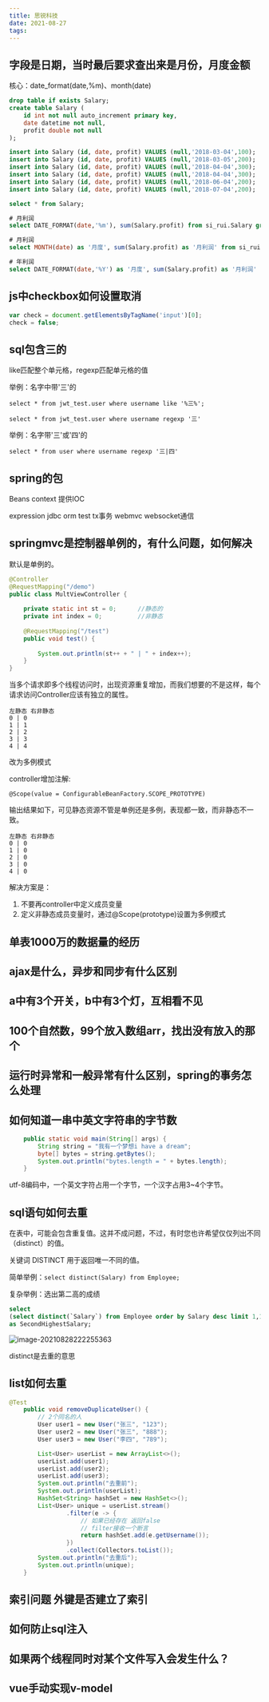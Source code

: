 ```yaml
---
title: 思锐科技
date: 2021-08-27
tags:
---
```




## 字段是日期，当时最后要求查出来是月份，月度金额

核心：date_format(date,%m)、month(date)

```sql
drop table if exists Salary;
create table Salary (
    id int not null auto_increment primary key,
    date datetime not null,
    profit double not null
);

insert into Salary (id, date, profit) VALUES (null,'2018-03-04',100);
insert into Salary (id, date, profit) VALUES (null,'2018-03-05',200);
insert into Salary (id, date, profit) VALUES (null,'2018-04-04',300);
insert into Salary (id, date, profit) VALUES (null,'2018-04-04',300);
insert into Salary (id, date, profit) VALUES (null,'2018-06-04',200);
insert into Salary (id, date, profit) VALUES (null,'2018-07-04',200);

select * from Salary;

# 月利润
select DATE_FORMAT(date,'%m'), sum(Salary.profit) from si_rui.Salary group by DATE_FORMAT(date,'%m') ;
```



```sql
# 月利润
select MONTH(date) as '月度', sum(Salary.profit) as '月利润' from si_rui.Salary group by MONTH(date);
```



```sql
# 年利润
select DATE_FORMAT(date,'%Y') as '月度', sum(Salary.profit) as '月利润' from si_rui.Salary group by DATE_FORMAT(date,'%Y') ;
```



## js中checkbox如何设置取消

```javascript
var check = document.getElementsByTagName('input')[0];
check = false;
```

## sql包含三的

like匹配整个单元格，regexp匹配单元格的值



举例：名字中带'三'的

`select * from jwt_test.user where username like '%三%';`

`select * from jwt_test.user where username regexp '三'`

举例：名字带'三'或'四'的

`select * from user where username regexp '三|四'`



## spring的包

Beans context 提供IOC

expression jdbc orm test  tx事务 webmvc websocket通信

## springmvc是控制器单例的，有什么问题，如何解决

默认是单例的。

```java
@Controller
@RequestMapping("/demo")
public class MultViewController {
    
    private static int st = 0;      //静态的
    private int index = 0;          //非静态
   
    @RequestMapping("/test")
    public void test() {
    
        System.out.println(st++ + " | " + index++);
    }
}
```

当多个请求即多个线程访问时，出现资源重复增加，而我们想要的不是这样，每个请求访问Controller应该有独立的属性。

```
左静态 右非静态
0 | 0
1 | 1
2 | 2
3 | 3
4 | 4
```



改为多例模式

controller增加注解:

```
@Scope(value = ConfigurableBeanFactory.SCOPE_PROTOTYPE)
```

输出结果如下，可见静态资源不管是单例还是多例，表现都一致，而非静态不一致。

```
左静态 右非静态
0 | 0
1 | 0
2 | 0
3 | 0
4 | 0
```

解决方案是：

1. 不要再controller中定义成员变量
2. 定义非静态成员变量时，通过@Scope(prototype)设置为多例模式



## 单表1000万的数据量的经历

## ajax是什么，异步和同步有什么区别



## a中有3个开关，b中有3个灯，互相看不见

## 100个自然数，99个放入数组arr，找出没有放入的那个

## 运行时异常和一般异常有什么区别，spring的事务怎么处理

## 如何知道一串中英文字符串的字节数

```java
    public static void main(String[] args) {
        String string = "我有一个梦想i have a dream";
        byte[] bytes = string.getBytes();
        System.out.println("bytes.length = " + bytes.length);
    }
```

utf-8编码中，一个英文字符占用一个字节，一个汉字占用3~4个字节。



## sql语句如何去重

在表中，可能会包含重复值。这并不成问题，不过，有时您也许希望仅仅列出不同（distinct）的值。

关键词 DISTINCT 用于返回唯一不同的值。

简单举例：`select distinct(Salary) from Employee;`

复杂举例：选出第二高的成绩

```sql
select
(select distinct(`Salary`) from Employee order by Salary desc limit 1,1)
as SecondHighestSalary;
```

![image-20210828222255363](https://tva1.sinaimg.cn/large/008i3skNly1gtwvag2d7yj60f202yjrc02.jpg)

distinct是去重的意思

## list如何去重

```java
@Test
    public void removeDuplicateUser() {
        // 2个同名的人
        User user1 = new User("张三", "123");
        User user2 = new User("张三", "888");
        User user3 = new User("李四", "789");

        List<User> userList = new ArrayList<>();
        userList.add(user1);
        userList.add(user2);
        userList.add(user3);
        System.out.println("去重前");
        System.out.println(userList);
        HashSet<String> hashSet = new HashSet<>();
        List<User> unique = userList.stream()
                .filter(e -> {
                    // 如果已经存在 返回false
                    // filter接收一个断言
                    return hashSet.add(e.getUsername());
                })
                .collect(Collectors.toList());
        System.out.println("去重后");
        System.out.println(unique);
    }
```



## 索引问题 外键是否建立了索引



## 如何防止sql注入

## 如果两个线程同时对某个文件写入会发生什么？

## vue手动实现v-model

